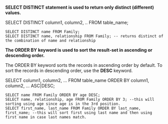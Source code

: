 **SELECT DISTINCT statement is used to return only distinct (different) values.**

   SELECT DISTINCT column1, column2, .. FROM table_name;
    
    
    SELECT DISTINCT name FROM Family;
    SELECT DISTINCT name, relationship FROM Family; -- returns distinct of the combination of name and relationship
    
 **The ORDER BY keyword is used to sort the result-set in ascending or descending order.**

   The ORDER BY keyword sorts the records in ascending order by default. To sort the records in descending order, use the **DESC** keyword.

   SELECT column1, column2, ...
   FROM table_name
   ORDER BY column1, column2, ... ASC|DESC;
   
   ```
   SELECT name FROM Family ORDER BY age DESC;
   SELECT name, relationship, age FROM Family ORDER BY 3; --this will sorting using age since age is in the 3rd position.
   SELECT first_name, last_name FROM Family ORDER BY last_name, first_name; --this will sort first using last name and then using first name in case last names match.
   ```


